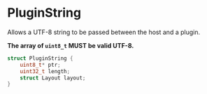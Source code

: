 # PluginString

Allows a UTF-8 string to be passed between the host and a plugin. 

**The array of `uint8_t` MUST be valid UTF-8.**

```C
struct PluginString {
    uint8_t* ptr;
    uint32_t length;
    struct Layout layout;
}
```